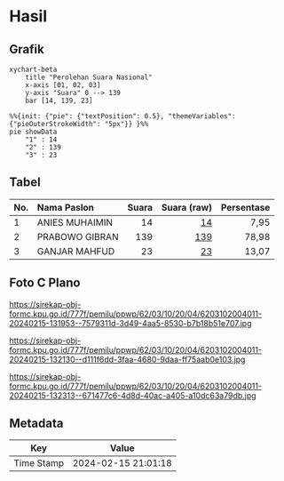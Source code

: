 # Hasil

## Grafik

```mermaid
xychart-beta
    title "Perolehan Suara Nasional"
    x-axis [01, 02, 03]
    y-axis "Suara" 0 --> 139
    bar [14, 139, 23]
```

```mermaid
%%{init: {"pie": {"textPosition": 0.5}, "themeVariables": {"pieOuterStrokeWidth": "5px"}} }%%
pie showData
    "1" : 14
    "2" : 139
    "3" : 23
```

## Tabel

| No. | Nama Paslon    | Suara | Suara (raw) | Persentase |
|:--- |:-------------- | -----:| -----------:| ----------:|
| 1   | ANIES MUHAIMIN | 14    | [14][p-1]   | 7,95       |
| 2   | PRABOWO GIBRAN | 139   | [139][p-2]  | 78,98      |
| 3   | GANJAR MAHFUD  | 23    | [23][p-3]   | 13,07      |


[p-1]: https://github.com/gigit-pemilu/pemilu-2024/blob/main/pilpres/hitung-suara/sub/62-kalimantan-tengah/sub/03-kapuas/sub/10-timpah/sub/2004-timpah/sub/011-tps/sub/paslon-1.txt
[p-2]: https://github.com/gigit-pemilu/pemilu-2024/blob/main/pilpres/hitung-suara/sub/62-kalimantan-tengah/sub/03-kapuas/sub/10-timpah/sub/2004-timpah/sub/011-tps/sub/paslon-2.txt
[p-3]: https://github.com/gigit-pemilu/pemilu-2024/blob/main/pilpres/hitung-suara/sub/62-kalimantan-tengah/sub/03-kapuas/sub/10-timpah/sub/2004-timpah/sub/011-tps/sub/paslon-3.txt

## Foto C Plano

https://sirekap-obj-formc.kpu.go.id/777f/pemilu/ppwp/62/03/10/20/04/6203102004011-20240215-131953--7579311d-3d49-4aa5-8530-b7b18b51e707.jpg

https://sirekap-obj-formc.kpu.go.id/777f/pemilu/ppwp/62/03/10/20/04/6203102004011-20240215-132130--d111f6dd-3faa-4680-9daa-ff75aab0e103.jpg

https://sirekap-obj-formc.kpu.go.id/777f/pemilu/ppwp/62/03/10/20/04/6203102004011-20240215-132313--671477c6-4d8d-40ac-a405-a10dc63a79db.jpg


## Metadata

| Key        | Value               |
| ---------- | ------------------- |
| Time Stamp | 2024-02-15 21:01:18 |



